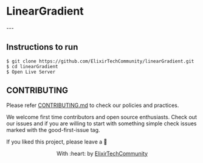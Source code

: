 <h1>
  LinearGradient
</h1>
---

## Instructions to run
```
$ git clone https://github.com/ElixirTechCommunity/linearGradient.git
$ cd linearGradient
$ Open Live Server
```

## CONTRIBUTING

Please refer [CONTRIBUTING.md](./CONTRIBUTING.md) to check our policies and practices.

We welcome first time contributors and open source enthusiasts. Check out our issues and if you are willing to start with something simple check issues marked with the good-first-issue tag.

If you liked this project, please leave a 🌟

<p align="center">
	With :heart: by <a href="https://github.com/ElixirTechCommunity" target="_blank">ElixirTechCommunity</a>
</p>

